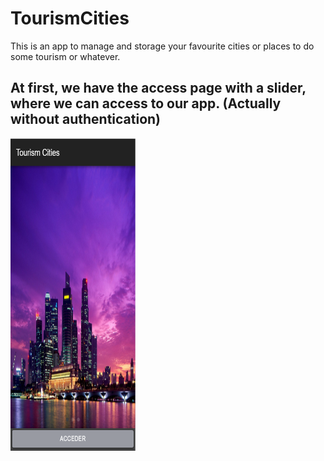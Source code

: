 # TourismCities
This is an app to manage and storage your favourite cities or places to do some tourism or whatever.

## At first, we have the access page with a slider, where we can access to our app. (Actually without authentication)

<img src="https://github.com/andresfernandeznad/ionic-TourismCities/blob/master/imgs/acceso.PNG" height="500px" width="200px">

